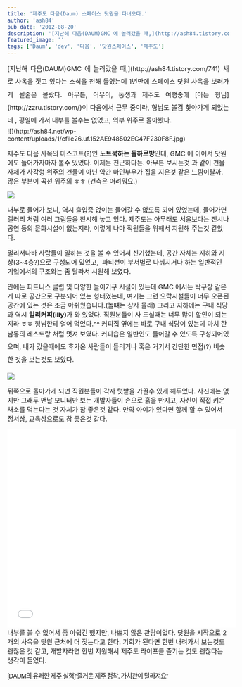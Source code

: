 ```yaml
---
title: '제주도 다음(Daum) 스페이스 닷원을 다녀오다.'
author: 'ash84'
pub_date: '2012-08-20'
description: '[지난해 다음(DAUM)GMC 에 놀러갔을 때,](http://ash84.tistory.com/741) 새로 사옥을 짓고 있다는 소식을 전해 들었는데 1년만에 스페이스 닷원 사옥을 보러가게 될줄은 몰랐다. 아무튼, 어무이, 동생과 제주도 여행'
featured_image: ''
tags: ['Daum', 'dev', '다음', '닷원스페이스', '제주도']
---
```



<div style="text-align: justify; line-height: 2; "><span style="text-align: justify; font-size: 11pt; ">[지난해 다음(DAUM)GMC 에 놀러갔을 때,](http://ash84.tistory.com/741) 새로 사옥을 짓고 있다는 소식을 전해 들었는데 1년만에 스페이스 닷원 사옥을 보러가게 될줄은 몰랐다.</span><span style="text-align: justify; font-size: 11pt; "> 아무튼, 어무이, 동생과 제주도 여행중에 [아는 형님](http://zzru.tistory.com/)이 다음에서 근무 중이라, 형님도 볼겸 찾아가게 되었는데 , </span><span style="text-align: justify; font-size: 11pt; ">평일에 가서 내부를 볼수는 없었고, 외부 위주로 돌아봤다. </span></div>![](http://ash84.net/wp-content/uploads/1/cfile26.uf.152AE948502EC47F230F8F.jpg)

<span style="font-size: 11pt; ">  
</span>

<span style="font-size: 11pt; ">제주도 다음 사옥의 마스코트(?)인 **노트북하는 돌하르방**인데,</span><span style="font-size: 11pt; "> GMC 에 이어서 닷원에도 들어가자마자 볼수 있었다. 이제는 친근하다는.</span><span style="font-size: 11pt; "> 아무튼 보시는것 과 같이 건물 자체가 사각형 위주의 건물이 아닌 약간 마인부우가 집을 지은것 같은 느낌이랄까. 많은 부분이 </span><span style="font-size: 11pt; ">곡선 위주의 ㅎㅎ (건축은 어려워요.)</span>

<span style="font-size: 11pt; ">  
</span>

![](http://ash84.net/wp-content/uploads/1/cfile25.uf.202DF148502EC480239C3D.jpg)

<span style="font-size: 11pt; ">  
</span>

<span style="font-size: 11pt; ">내부로 들어가 보니, 역시 출입증 없이는 들어갈 수 없도록 되어 있었는데, 들어가면 갤러리 처럼 여러 그림들을 전시해 놓고 있다. 제주도는 아무래도 서울보다는 전시나 공연 등의 문화시설이 없는지라, 이렇게 나마 직원들을 위해서 지원해 주는것 같았다. </span>

<span style="font-size: 11pt; ">멀리서나바 사람들이 일하는 것을 볼 수 있어서 신기했는데</span><span style="font-size: 11pt; ">, 공간 자체는 지하와 지상(3~4층?)으로 구성되어 있었고, </span><span style="font-size: 11pt; "> 파티션이 부서별로 나눠지거나 하는 일반적인 기업에서의 구조와는 좀 달라서 시원해 보였다. </span>

<span style="font-size: 11pt; ">안에는 피트니스 클럽 및 다양한 놀이기구 시설이 있는데 GMC 에서는 탁구장 같은게 따로 공간으로 구분되어 있는 형태였는데, 여기는 </span><span style="font-size: 11pt; ">그런 오락시설들이 너무 오픈된 공간에 있는 것은 조금 아쉬웠습니다.(놀떄는 상사 몰래) 그리고 지하에는 구내 식당과 역시 **일리커피(illy)**</span><span style="font-size: 11pt; ">가 와 있었다. </span><span style="font-size: 11pt; ">직원분들이 사 드실때는 너무 많이 할인이 되는지라 ㅎㅎ 형님한테 얻어 먹었다.</span><span style="font-size: 11pt; ">^^ 커피집 옆에는 바로 </span><span style="font-size: 11pt; ">구내 식당이 있는데 마치 한남동의 레스토랑 처럼 멋져 보였다. </span><span style="font-size: 11pt; line-height: 2; ">커피숍은 일반인도 들어갈 수 있도록 구성되어있으며, 내가 갔을때에도 휴가온 사람들이 들리거나 혹은 거기서 간단한 면접(?) 비슷한 것을 보는것도 보았다. </span>

<span style="font-size: 11pt; line-height: 2; ">  
</span>

![](http://ash84.net/wp-content/uploads/1/cfile5.uf.142FFD48502EC48323B0BD.jpg)

<span style="font-size: 11pt; ">뒤쪽으로 돌아가게 되면 직원분들이 각자 텃밭을 가꿀수 있게 해두었다.</span><span style="font-size: 11pt; "> 사진에는 없지만 그래두 맨날 모니터만 보는 개발자들이 손으로 흙을 만지고, 자신이 직접 키운 채소를 먹는다는 것 자체가 참 좋은것 같다. 만약 아이가 있다면 함께 할 수 있어서 정서상, 교육상으로도 참 좋은것 같다. </span>

<center><iframe frameborder="0" height="451" id="emap_829582" mapdata="mapInfo=%7B%22mapWidth%22%3A%20537%2C%20%22mapHeight%22%3A%20410%2C%20%22mapCenterX%22%3A%20399305%2C%20%22mapCenterY%22%3A%20112105%2C%20%22coordinate%22%3A%20%22congnamul%22%2C%20%22mapScale%22%3A%2010%2C%20%22mapLevel%22%3A%205%2C%20%22markInfo%22%3A%20%5B%7B%22key%22%3A%20%22%22%2C%20%22otype%22%3A%20%22user%22%2C%20%22x%22%3A%20400019%2C%20%22y%22%3A%20112531%2C%20%22coordinate%22%3A%20%22congnamul%22%2C%20%22label%22%3A%20%22%22%2C%20%22tooltip%22%3A%20%22%22%2C%20%22URL%22%3A%20%22%22%2C%20%22target%22%3A%20%22%22%2C%20%22isClickable%22%3A%20%22%22%2C%20%22isHigh%22%3A%20false%2C%20%22isDrag%22%3A%20true%2C%20%22isClose%22%3A%20true%2C%20%22icon%22%3A%20%7B%22offsetX%22%3A%20-9%2C%20%22offsetY%22%3A%20-25%2C%20%22width%22%3A%2017%2C%20%22height%22%3A%2025%2C%20%22src%22%3A%20%22http%3A%2F%2Fcafeimg.daum-img.net%2Fcf_img2%2Fmap%2Fpin_01.gif%22%7D%2C%20%22infowindow%22%3A%20%7B%22contents%22%3A%20%22%3Cstrong%3E%EC%A0%9C%EC%A3%BC%ED%8A%B9%EB%B3%84%EC%9E%90%EC%B9%98%EB%8F%84%20%EC%A0%9C%EC%A3%BC%EC%8B%9C%20%EC%95%84%EB%9D%BC%EB%8F%99%3C%2Fstrong%3E%22%2C%20%22options%22%3A%20%7B%22removable%22%3A%20false%2C%20%22zindex%22%3A%20402%2C%20%22show%22%3A%20true%2C%20%22coordinate%22%3A%20%22%22%2C%20%22width%22%3A%20%22%22%2C%20%22height%22%3A%20%22%22%2C%20%22type%22%3A%20%22%22%2C%20%22vertex%22%3A%20true%2C%20%22opacity%22%3A%201%2C%20%22flash_quality%22%3A%20%22%22%2C%20%22flash_wmode%22%3A%20%22%22%2C%20%22flash_bgcolor%22%3A%20%22%22%2C%20%22flash_pluginspace%22%3A%20%22%22%2C%20%22flash_allowScriptAccess%22%3A%20%22%22%2C%20%22flash_vars%22%3A%20%22%22%2C%20%22use_graybg%22%3A%20false%2C%20%22use_opacitybg%22%3A%20false%2C%20%22isDualShow%22%3A%20false%7D%7D%7D%5D%2C%20%22graphicInfo%22%3A%20%5B%5D%2C%20%22routeInfo%22%3A%20%5B%5D%7D&map_type=TYPE_MAP&map_hybrid=false&mapWidth=492&mapHeight=362&idx=1&title=%EC%A0%9C%EC%A3%BC%ED%8A%B9%EB%B3%84%EC%9E%90%EC%B9%98%EB%8F%84%20%EC%A0%9C%EC%A3%BC%EC%8B%9C%20%EC%95%84%EB%9D%BC%EB%8F%99&title2=%EC%A0%9C%EC%A3%BC%ED%8A%B9%EB%B3%84%EC%9E%90%EC%B9%98%EB%8F%84%20%EC%A0%9C%EC%A3%BC%EC%8B%9C%20%EC%95%84%EB%9D%BC%EB%8F%99&addr=%EC%A0%9C%EC%A3%BC%ED%8A%B9%EB%B3%84%EC%9E%90%EC%B9%98%EB%8F%84%20%EC%A0%9C%EC%A3%BC%EC%8B%9C%20%EC%95%84%EB%9D%BC%EB%8F%99&mapX=399305&mapY=112105&ifrW=490px&ifrH=378px&addtype=1&map_level=5&rcode=3901063&docid=&confirmid=0&toJSONString=" scrolling="no" src="/script/DaumEditor/pages/map_iframe.html?id=emap_829582&mapGb=V" width="521"></iframe>  
</center><span style="font-size: 11pt; ">내부를 볼 수 없어서 좀 아쉽긴 했지만, 나쁘지 않은 관람이었다. 닷원을 시작으로 2개의 사옥을 닷원 근처에 더 짓는다고 한다. 기회가 된다면 한번 내려가서 보는것도 괜찮은 것 같고, 개발자라면 한번 지원해서 제주도 라이프를 즐기는 것도 괜찮다는 생각이 들었다. </span>

<span style="font-family: Gulim, 굴림, AppleGothic, sans-serif; font-size: 11pt; color: rgb(0, 0, 0); letter-spacing: -1px; line-height: normal; text-align: start; ">  
</span>

<span style="font-family: Gulim, 굴림, AppleGothic, sans-serif; font-size: 11pt; color: rgb(0, 0, 0); letter-spacing: -1px; line-height: normal; text-align: start; ">[[DAUM의 유쾌한 제주 실험]“즐거운 제주 정착, 가치관이 달라져요”](http://magazine.hankyung.com/business/apps/news?popup=0&nid=01&nkey=2012051500858000051&mode=sub_view)</span>



